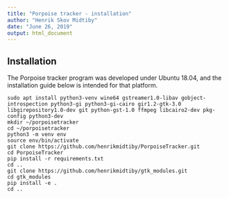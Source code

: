 ```yaml
---
title: "Porpoise tracker - installation"
author: "Henrik Skov Midtiby"
date: "June 26, 2019"
output: html_document
---
```


## Installation

The Porpoise tracker program was developed under Ubuntu 18.04, and the installation guide 
below is intended for that platform.

```
sudo apt install python3-venv wine64 gstreamer1.0-libav gobject-introspection python3-gi python3-gi-cairo gir1.2-gtk-3.0 libgirepository1.0-dev git python-gst-1.0 ffmpeg libcairo2-dev pkg-config python3-dev
mkdir ~/porpoisetracker
cd ~/porpoisetracker
python3 -m venv env
source env/bin/activate
git clone https://github.com/henrikmidtiby/PorpoiseTracker.git
cd PorpoiseTracker
pip install -r requirements.txt
cd ..
git clone https://github.com/henrikmidtiby/gtk_modules.git
cd gtk_modules
pip install -e .
cd ..
```



